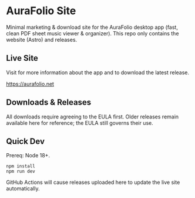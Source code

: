 # AuraFolio Site

Minimal marketing & download site for the AuraFolio desktop app (fast, clean PDF sheet music viewer & organizer). This repo only contains the website (Astro) and releases.

## Live Site
Visit for more information about the app  and to download the latest release.

https://aurafolio.net

## Downloads & Releases
All downloads require agreeing to the EULA first. Older releases remain available here for reference; the EULA still governs their use.

## Quick Dev
Prereq: Node 18+.
```
npm install
npm run dev
```
GitHub Actions will cause releases uploaded here to update the live site automatically.